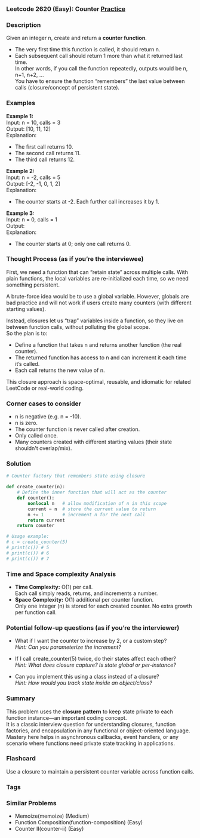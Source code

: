 ### Leetcode 2620 (Easy): Counter [Practice](https://leetcode.com/problems/counter)

### Description  
Given an integer n, create and return a **counter function**.  
- The very first time this function is called, it should return n.
- Each subsequent call should return 1 more than what it returned last time.  
In other words, if you call the function repeatedly, outputs would be n, n+1, n+2, ...  
You have to ensure the function “remembers” the last value between calls (closure/concept of persistent state).

### Examples  

**Example 1:**  
Input: n = 10, calls = 3  
Output: [10, 11, 12]  
Explanation:  
- The first call returns 10.  
- The second call returns 11.  
- The third call returns 12.

**Example 2:**  
Input: n = -2, calls = 5  
Output: [-2, -1, 0, 1, 2]  
Explanation:  
- The counter starts at -2. Each further call increases it by 1.

**Example 3:**  
Input: n = 0, calls = 1  
Output:   
Explanation:  
- The counter starts at 0; only one call returns 0.

### Thought Process (as if you’re the interviewee)  
First, we need a function that can “retain state” across multiple calls. With plain functions, the local variables are re-initialized each time, so we need something persistent.

A brute-force idea would be to use a global variable. However, globals are bad practice and will not work if users create many counters (with different starting values).

Instead, closures let us “trap” variables inside a function, so they live on between function calls, without polluting the global scope.  
So the plan is to:
- Define a function that takes n and returns another function (the real counter).
- The returned function has access to n and can increment it each time it’s called.
- Each call returns the new value of n.

This closure approach is space-optimal, reusable, and idiomatic for related LeetCode or real-world coding.

### Corner cases to consider  
- n is negative (e.g. n = -10).  
- n is zero.  
- The counter function is never called after creation.
- Only called once.
- Many counters created with different starting values (their state shouldn't overlap/mix).

### Solution

```python
# Counter factory that remembers state using closure

def create_counter(n):
    # Define the inner function that will act as the counter
    def counter():
        nonlocal n   # allow modification of n in this scope
        current = n  # store the current value to return
        n += 1       # increment n for the next call
        return current
    return counter

# Usage example:
# c = create_counter(5)
# print(c()) # 5
# print(c()) # 6
# print(c()) # 7
```

### Time and Space complexity Analysis  

- **Time Complexity:** O(1) per call.  
  Each call simply reads, returns, and increments a number.
- **Space Complexity:** O(1) additional per counter function.  
  Only one integer (n) is stored for each created counter. No extra growth per function call.

### Potential follow-up questions (as if you’re the interviewer)  

- What if I want the counter to increase by 2, or a custom step?  
  *Hint: Can you parameterize the increment?*

- If I call create_counter(5) twice, do their states affect each other?  
  *Hint: What does closure capture? Is state global or per-instance?*

- Can you implement this using a class instead of a closure?  
  *Hint: How would you track state inside an object/class?*

### Summary
This problem uses the **closure pattern** to keep state private to each function instance—an important coding concept.  
It is a classic interview question for understanding closures, function factories, and encapsulation in any functional or object-oriented language.  
Mastery here helps in asynchronous callbacks, event handlers, or any scenario where functions need private state tracking in applications.


### Flashcard
Use a closure to maintain a persistent counter variable across function calls.

### Tags

### Similar Problems
- Memoize(memoize) (Medium)
- Function Composition(function-composition) (Easy)
- Counter II(counter-ii) (Easy)